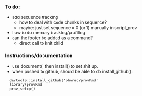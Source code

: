 ### To do:

* add sequence tracking
    * how to deal with code chunks in sequence? 
    * maybe: just set sequence = 0 (or 1) manually in script_prov
* how to do memory tracking/profiling
* can the footer be added as a command?  
    * direct call to knit child

### Instructions/documentation

* use document() then install() to set shit up.
* when pushed to github, should be able to do install_github():


```
  devtools::install_github('oharac/provRmd')
  library(provRmd)
  prov_setup()
```

